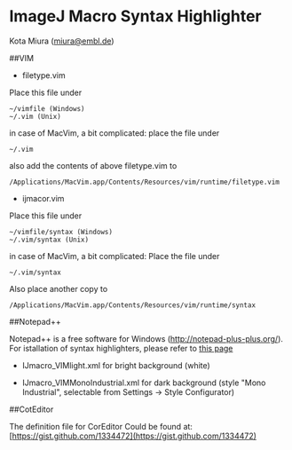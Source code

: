 # ImageJ Macro Syntax Highlighter

Kota Miura (miura@embl.de)

##VIM

- filetype.vim

Place this file under 

	~/vimfile (Windows)
	~/.vim (Unix)

in case of MacVim, a bit complicated:
place the file under 

	~/.vim 

also add the contents of above filetype.vim to 

	/Applications/MacVim.app/Contents/Resources/vim/runtime/filetype.vim


- ijmacor.vim

Place this file under 

	~/vimfile/syntax (Windows)
	~/.vim/syntax (Unix)
	
in case of MacVim, a bit complicated:
Place the file under 
	
	~/.vim/syntax 
Also place another copy to 
	
	/Applications/MacVim.app/Contents/Resources/vim/runtime/syntax


##Notepad++

Notepad++ is a free software for Windows (http://notepad-plus-plus.org/).
For istallation of syntax highlighters, please refer to [this page](http://sourceforge.net/apps/mediawiki/notepad-plus/index.php?title=Syntax_Highlighting_Sharing)

- IJmacro_VIMlight.xml
	for bright background (white)

- IJmacro_VIMMonoIndustrial.xml
	for dark background (style "Mono Industrial", selectable from Settings -> Style Configurator)

##CotEditor

The definition file for CorEditor Could be found at:
[https://gist.github.com/1334472](https://gist.github.com/1334472)


